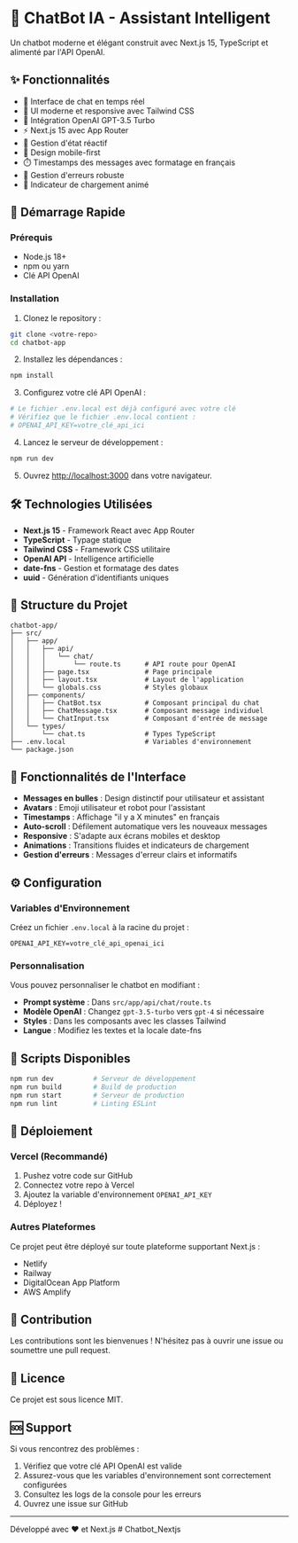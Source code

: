 # 🤖 ChatBot IA - Assistant Intelligent

Un chatbot moderne et élégant construit avec Next.js 15, TypeScript et alimenté par l'API OpenAI.

## ✨ Fonctionnalités

- 💬 Interface de chat en temps réel
- 🎨 UI moderne et responsive avec Tailwind CSS
- 🤖 Intégration OpenAI GPT-3.5 Turbo
- ⚡ Next.js 15 avec App Router
- 🔄 Gestion d'état réactif
- 📱 Design mobile-first
- ⏱️ Timestamps des messages avec formatage en français
- 🎯 Gestion d'erreurs robuste
- 🔄 Indicateur de chargement animé

## 🚀 Démarrage Rapide

### Prérequis

- Node.js 18+ 
- npm ou yarn
- Clé API OpenAI

### Installation

1. Clonez le repository :
```bash
git clone <votre-repo>
cd chatbot-app
```

2. Installez les dépendances :
```bash
npm install
```

3. Configurez votre clé API OpenAI :
```bash
# Le fichier .env.local est déjà configuré avec votre clé
# Vérifiez que le fichier .env.local contient :
# OPENAI_API_KEY=votre_clé_api_ici
```

4. Lancez le serveur de développement :
```bash
npm run dev
```

5. Ouvrez [http://localhost:3000](http://localhost:3000) dans votre navigateur.

## 🛠️ Technologies Utilisées

- **Next.js 15** - Framework React avec App Router
- **TypeScript** - Typage statique
- **Tailwind CSS** - Framework CSS utilitaire
- **OpenAI API** - Intelligence artificielle
- **date-fns** - Gestion et formatage des dates
- **uuid** - Génération d'identifiants uniques

## 📁 Structure du Projet

```
chatbot-app/
├── src/
│   ├── app/
│   │   ├── api/
│   │   │   └── chat/
│   │   │       └── route.ts      # API route pour OpenAI
│   │   ├── page.tsx              # Page principale
│   │   ├── layout.tsx            # Layout de l'application
│   │   └── globals.css           # Styles globaux
│   ├── components/
│   │   ├── ChatBot.tsx           # Composant principal du chat
│   │   ├── ChatMessage.tsx       # Composant message individuel
│   │   └── ChatInput.tsx         # Composant d'entrée de message
│   └── types/
│       └── chat.ts               # Types TypeScript
├── .env.local                    # Variables d'environnement
└── package.json
```

## 🎨 Fonctionnalités de l'Interface

- **Messages en bulles** : Design distinctif pour utilisateur et assistant
- **Avatars** : Emoji utilisateur et robot pour l'assistant
- **Timestamps** : Affichage "il y a X minutes" en français
- **Auto-scroll** : Défilement automatique vers les nouveaux messages
- **Responsive** : S'adapte aux écrans mobiles et desktop
- **Animations** : Transitions fluides et indicateurs de chargement
- **Gestion d'erreurs** : Messages d'erreur clairs et informatifs

## ⚙️ Configuration

### Variables d'Environnement

Créez un fichier `.env.local` à la racine du projet :

```env
OPENAI_API_KEY=votre_clé_api_openai_ici
```

### Personnalisation

Vous pouvez personnaliser le chatbot en modifiant :

- **Prompt système** : Dans `src/app/api/chat/route.ts`
- **Modèle OpenAI** : Changez `gpt-3.5-turbo` vers `gpt-4` si nécessaire
- **Styles** : Dans les composants avec les classes Tailwind
- **Langue** : Modifiez les textes et la locale date-fns

## 🔧 Scripts Disponibles

```bash
npm run dev          # Serveur de développement
npm run build        # Build de production
npm run start        # Serveur de production
npm run lint         # Linting ESLint
```

## 🚀 Déploiement

### Vercel (Recommandé)

1. Pushez votre code sur GitHub
2. Connectez votre repo à Vercel
3. Ajoutez la variable d'environnement `OPENAI_API_KEY`
4. Déployez !

### Autres Plateformes

Ce projet peut être déployé sur toute plateforme supportant Next.js :
- Netlify
- Railway
- DigitalOcean App Platform
- AWS Amplify

## 🤝 Contribution

Les contributions sont les bienvenues ! N'hésitez pas à ouvrir une issue ou soumettre une pull request.

## 📄 Licence

Ce projet est sous licence MIT.

## 🆘 Support

Si vous rencontrez des problèmes :

1. Vérifiez que votre clé API OpenAI est valide
2. Assurez-vous que les variables d'environnement sont correctement configurées
3. Consultez les logs de la console pour les erreurs
4. Ouvrez une issue sur GitHub

---

Développé avec ❤️ et Next.js
#   C h a t b o t _ N e x t j s  
 